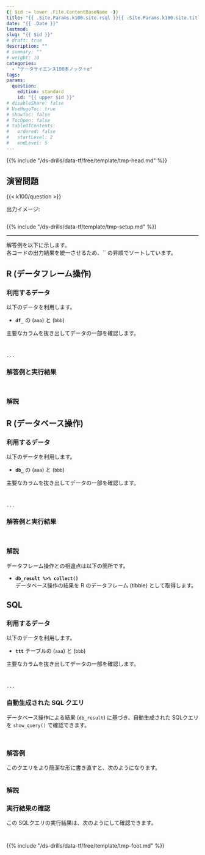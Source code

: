 ```yaml
---
{{ $id := lower .File.ContentBaseName -}}
title: "{{ .Site.Params.k100.site.rsql }}{{ .Site.Params.k100.site.titleF }} - {{ upper .File.ContentBaseName }} (解説)"
date: "{{ .Date }}"
lastmod:
slug: "{{ $id }}"
# draft: true
description: ""
# summary: ""
# weight: 10
categories: 
  - "データサイエンス100本ノック＋α"
tags: 
params:
  question: 
    edition: standard
    id: "{{ upper $id }}"
# disableShare: false
# UseHugoToc: true
# ShowToc: false
# TocOpen: false
# tableOfContents:
#   ordered: false
#   startLevel: 2
#   endLevel: 5
---
```


{{% include "/ds-drills/data-tf/free/template/tmp-head.md" %}}

## 演習問題

{{< k100/question >}}

出力イメージ:

```text

```

{{% include "/ds-drills/data-tf/template/tmp-setup.md" %}}

---

解答例を以下に示します。  
各コードの出力結果を統一させるため、`` の昇順でソートしています。

## R (データフレーム操作)

### 利用するデータ

以下のデータを利用します。  

- **`df_`** の (`aaa`) と (`bbb`)

主要なカラムを抜き出してデータの一部を確認します。

```r {name="R"}

```

```text

...
```

### 解答例と実行結果

```r {name="R"}

```

```text

```

### 解説


## R (データベース操作)

### 利用するデータ

以下のデータを利用します。  

- **`db_`** の (`aaa`) と (`bbb`)

主要なカラムを抜き出してデータの一部を確認します。

```r {name="R"}

```

```text

...
```

### 解答例と実行結果

```r {name="R"}

```

```text

```

### 解説

データフレーム操作との相違点は以下の箇所です。

- **`db_result %>% collect()`**  
  データベース操作の結果を R のデータフレーム (tibble) として取得します。

## SQL

### 利用するデータ

以下のデータを利用します。

- **`ttt`** テーブルの (`aaa`) と (`bbb`)

主要なカラムを抜き出してデータの一部を確認します。

```r {name="R"}

```

```text

...
```

### 自動生成された SQL クエリ

データベース操作による結果 (`db_result`) に基づき、自動生成された SQLクエリを `show_query()` で確認できます。

```r {name="R"}

```

```sql {name="SQL"}

```

### 解答例

このクエリをより簡潔な形に書き直すと、次のようになります。

```sql {name="SQL"}

```

### 解説


### 実行結果の確認

この SQLクエリの実行結果は、次のようにして確認できます。

```r {name="R"}

```

```text

```

{{% include "/ds-drills/data-tf/free/template/tmp-foot.md" %}}
